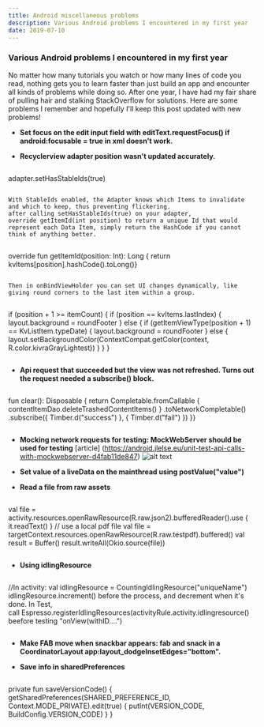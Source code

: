 ```yaml
---
title: Android miscellaneous problems
description: Various Android problems I encountered in my first year
date: 2019-07-10
---
```


### Various Android problems I encountered in my first year

No matter how many tutorials you watch or how many lines of code you read, nothing gets you to learn faster than just build an app and encounter all kinds of problems while doing so. After one year, I have had my fair share of pulling hair and stalking StackOverflow for solutions. Here are some problems I remember and hopefully I'll keep this post updated with new problems!

* **Set focus on the edit input field with editText.requestFocus() if android:focusable = true in xml doesn't work.**

* **Recyclerview adapter position wasn't updated accurately.**
>```
adapter.setHasStableIds(true)
> ```
    With StableIds enabled, the Adapter knows which Items to invalidate and which to keep, thus preventing flickering.
    after calling setHasStableIds(true) on your adapter, override getItemId(int position) to return a unique Id that would represent each Data Item, simply return the HashCode if you cannot think of anything better.

> ```
override fun getItemId(position: Int): Long {    return kvItems[position].hashCode().toLong()}
> ```
    Then in onBindViewHolder you can set UI changes dynamically, like giving round corners to the last item within a group.

> ```
if (position + 1 >= itemCount) {
    if (position == kvItems.lastIndex) {
        layout.background = roundFooter
    } else {
        if (getItemViewType(position + 1) == KvListItem.typeDate) {
            layout.background = roundFooter
            } else {
                layout.setBackgroundColor(ContextCompat.getColor(context, R.color.kivraGrayLightest))
            }
    }
}
> ```

* **Api request that succeeded but the view was not refreshed. Turns out the request needed a subscribe() block.**
> ```
fun clear(): Disposable {
    return Completable.fromCallable {
        contentItemDao.deleteTrashedContentItems()
        }
        .toNetworkCompletable()
        .subscribe({ Timber.d("success") }, { Timber.d("fail") })
        }}
> ```
* **Mocking network requests for testing: MockWebServer should be used for testing** [article] (https://android.jlelse.eu/unit-test-api-calls-with-mockwebserver-d4fab11de847)
![alt text](https://s3.amazonaws.com/8silo.penzu.com/photos/5209199/big/Screen_Shot_2019-04-11_at_09.25.22.png?1554967551)

* **Set value of a liveData on the mainthread using postValue("value")**
* **Read a file from raw assets**
> ```
val file = activity.resources.openRawResource(R.raw.json2).bufferedReader().use { it.readText() }
// use a local pdf file
val file = targetContext.resources.openRawResource(R.raw.testpdf).buffered()
val result = Buffer()
result.writeAll(Okio.source(file))
> ```
* **Using idlingResource**
> ```
//In activity:
val idlingResource = CountingIdlingResource("uniqueName")
idlingResource.increment() before the process, and decrement when it's done.
In Test, call Espresso.registerIdlingResources(activityRule.activity.idlingresource() beefore testing "onView(withID....")
> ```
* **Make FAB move when snackbar appears: fab and snack in a CoordinatorLayout app:layout_dodgeInsetEdges="bottom".**

* **Save info in sharedPreferences**
>```
private fun saveVersionCode() {
    getSharedPreferences(SHARED_PREFERENCE_ID, Context.MODE_PRIVATE).edit(true) {
        putInt(VERSION_CODE, BuildConfig.VERSION_CODE)
        }
}
>```